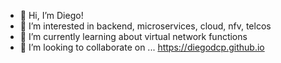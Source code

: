 - 👋 Hi, I’m Diego!
- 👀 I’m interested in backend, microservices, cloud, nfv, telcos
- 🌱 I’m currently learning about virtual network functions
- 💞️ I’m looking to collaborate on ...
https://diegodcp.github.io

<!---
diegodcp/diegodcp is a ✨ special ✨ repository because its `README.md` (this file) appears on your GitHub profile.
You can click the Preview link to take a look at your changes.
--->
